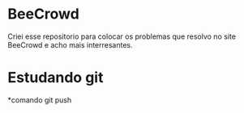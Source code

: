 # BeeCrowd
Criei esse repositorio para colocar os problemas que
resolvo no site BeeCrowd e acho mais interresantes.

# Estudando git

*comando git push